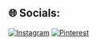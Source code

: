 ## 🌐 Socials:
[![Instagram](https://img.shields.io/badge/Instagram-%23E4405F.svg?logo=Instagram&logoColor=white)](https://instagram.com/anint4n) [![Pinterest](https://img.shields.io/badge/Pinterest-%23E60023.svg?logo=Pinterest&logoColor=white)](https://pinterest.com/cartliz)

